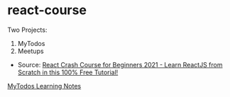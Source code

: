 # react-course

Two Projects:

1. MyTodos
2. Meetups


- Source: [React Crash Course for Beginners 2021 - Learn ReactJS from Scratch in this 100% Free Tutorial!](https://www.youtube.com/watch?v=Dorf8i6lCuk)



[MyTodos Learning Notes](./MyTodos/notes.md)
